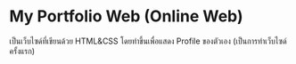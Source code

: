 # My Portfolio Web (Online Web)
เป็นเว็บไซด์ที่เขียนด้วย HTML&CSS โดยทำขึ้นเพื่อแสดง Profile ของตัวเอง (เป็นการทำเว็บไซด์ครั้งแรก)
